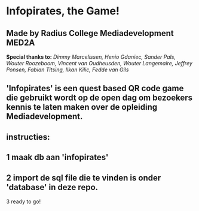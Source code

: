 Infopirates, the Game!
======================

Made by Radius College Mediadevelopment MED2A
----------------------------------------

**Special thanks to:**
*Dimmy Marcelissen, Henio Gdaniec, Sander Pals, Wouter Roozeboom, Vincent van Oudheusden, Wouter Langemaire, Jeffrey Ponsen, Fabian Titsing, Ilkan Kilic, Fedde van Gils*

'Infopirates' is een quest based QR code game die gebruikt wordt op de open dag om bezoekers kennis te laten maken over de opleiding Mediadevelopment. 
---------------------------------
instructies:
---------------------------------
1 maak db aan 'infopirates'
-----------------------------------
2 import de sql file die te vinden is onder 'database' in deze repo.
-----------------------------------
3 ready to go!